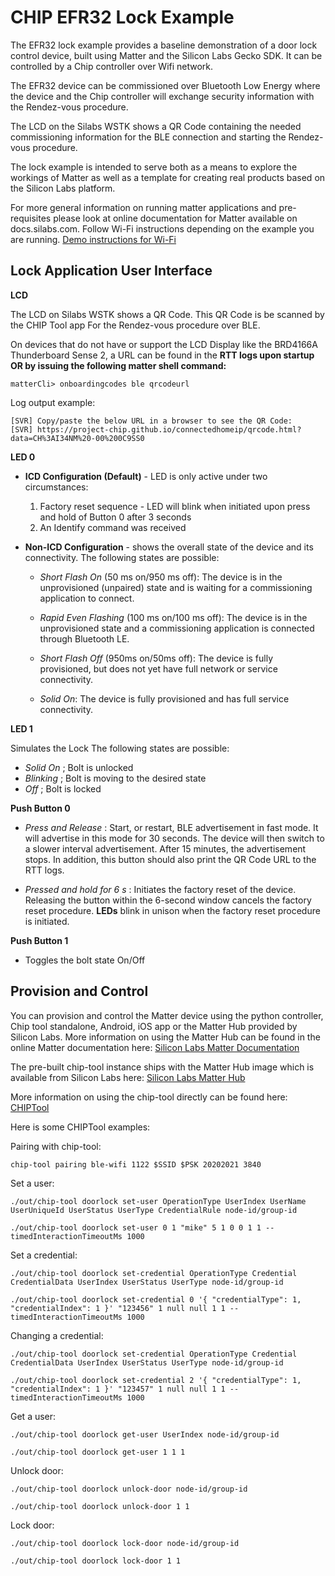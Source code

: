 # CHIP EFR32 Lock Example

The EFR32 lock example provides a baseline demonstration of a door lock control
device, built using Matter and the Silicon Labs Gecko SDK. It can be controlled by
a Chip controller over Wifi network.
    
The EFR32 device can be commissioned over Bluetooth Low Energy where the device
and the Chip controller will exchange security information with the Rendez-vous
procedure.
    
The LCD on the Silabs WSTK shows a QR Code containing the needed commissioning
information for the BLE connection and starting the Rendez-vous procedure.
    
The lock example is intended to serve both as a means to explore the
workings of Matter as well as a template for creating real products based on the
Silicon Labs platform.

For more general information on running matter applications and pre-requisites please look at online 
documentation for Matter available on docs.silabs.com. Follow Wi-Fi instructions depending on the example you are running.
[Demo instructions for Wi-Fi](https://docs.silabs.com/matter/2.2.2/matter-wifi)

## Lock Application User Interface

**LCD** 

The LCD on Silabs WSTK shows a QR Code. This QR Code is be scanned by the
CHIP Tool app For the Rendez-vous procedure over BLE.

On devices that do not have or support the LCD Display like the BRD4166A Thunderboard Sense 2, a URL can be found in the **RTT logs upon startup OR by issuing the following matter shell command:**

```shell
matterCli> onboardingcodes ble qrcodeurl
```

Log output example:

```shell
[SVR] Copy/paste the below URL in a browser to see the QR Code:
[SVR] https://project-chip.github.io/connectedhomeip/qrcode.html?data=CH%3AI34NM%20-00%200C9SS0
```

**LED 0** 

-   **ICD Configuration (Default)** - LED is only active under two circumstances:

    1. Factory reset sequence - LED will blink when initiated upon press and hold of
    Button 0 after 3 seconds
    2. An Identify command was received

-   **Non-ICD Configuration** - shows the overall state of the device and its connectivity. The
    following states are possible:

    - *Short Flash On* (50 ms on/950 ms off): The device is in the
    unprovisioned (unpaired) state and is waiting for a commissioning
    application to connect.

    - *Rapid Even Flashing* (100 ms on/100 ms off): The device is in the
    unprovisioned state and a commissioning application is connected through
    Bluetooth LE.

    - *Short Flash Off* (950ms on/50ms off): The device is fully
    provisioned, but does not yet have full network or service
    connectivity.

    - *Solid On*: The device is fully provisioned and has full service connectivity.

**LED 1** 

Simulates the Lock The following states are possible:

-   _Solid On_ ; Bolt is unlocked
-   _Blinking_ ; Bolt is moving to the desired state
-   _Off_ ; Bolt is locked

**Push Button 0**

-   _Press and Release_ : Start, or restart, BLE advertisement in fast mode. It will advertise in this mode
for 30 seconds. The device will then switch to a slower interval advertisement.
After 15 minutes, the advertisement stops. In addition, this button should also print the QR Code URL to the RTT logs.

-   _Pressed and hold for 6 s_ : Initiates the factory reset of the device. Releasing the button within the 6-second window cancels the factory reset procedure. **LEDs** blink in unison when the factory reset procedure is initiated.

**Push Button 1** 

- Toggles the bolt state On/Off

## Provision and Control

You can provision and control the Matter device using the python controller, Chip tool standalone, Android, iOS app or the Matter Hub provided by Silicon Labs. More information on using the Matter Hub can be found in the online Matter documentation here: [Silicon Labs Matter Documentation](https://docs.silabs.com/matter/2.2.2/matter-thread/raspi-img)

The pre-built chip-tool instance ships with the Matter Hub image which is available from Silicon Labs here: [Silicon Labs Matter Hub](https://www.silabs.com/documents/public/software/SilabsMatterPi_2.2.1-1.2-extension.zip)
    
More information on using the chip-tool directly can be found here: [CHIPTool](https://github.com/project-chip/connectedhomeip/blob/master/examples/chip-tool/README.md)

Here is some CHIPTool examples:

Pairing with chip-tool:
```shell
chip-tool pairing ble-wifi 1122 $SSID $PSK 20202021 3840
```

Set a user:
```shell
./out/chip-tool doorlock set-user OperationType UserIndex UserName UserUniqueId UserStatus UserType CredentialRule node-id/group-id

./out/chip-tool doorlock set-user 0 1 "mike" 5 1 0 0 1 1 --timedInteractionTimeoutMs 1000
```

Set a credential:
```shell
./out/chip-tool doorlock set-credential OperationType Credential CredentialData UserIndex UserStatus UserType node-id/group-id

./out/chip-tool doorlock set-credential 0 '{ "credentialType": 1, "credentialIndex": 1 }' "123456" 1 null null 1 1 --timedInteractionTimeoutMs 1000
```

Changing a credential:
```shell
./out/chip-tool doorlock set-credential OperationType Credential CredentialData UserIndex UserStatus UserType node-id/group-id

./out/chip-tool doorlock set-credential 2 '{ "credentialType": 1, "credentialIndex": 1 }' "123457" 1 null null 1 1 --timedInteractionTimeoutMs 1000
```

Get a user:
```shell
./out/chip-tool doorlock get-user UserIndex node-id/group-id

./out/chip-tool doorlock get-user 1 1 1
```

Unlock door:
```shell
./out/chip-tool doorlock unlock-door node-id/group-id

./out/chip-tool doorlock unlock-door 1 1
```

Lock door:
```shell
./out/chip-tool doorlock lock-door node-id/group-id

./out/chip-tool doorlock lock-door 1 1
```
